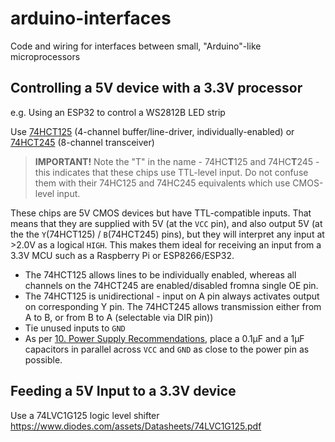# arduino-interfaces
Code and wiring for interfaces between small, "Arduino"-like microprocessors


## Controlling a 5V device with a 3.3V processor
e.g. Using an ESP32 to control a WS2812B LED strip

Use <a href="https://www.ti.com/lit/ds/symlink/sn74hct125.pdf">74HCT125</a> (4-channel buffer/line-driver, individually-enabled) or <a href="https://www.ti.com/lit/ds/symlink/sn74hct245.pdf">74HCT245</a> (8-channel transceiver) 

> **IMPORTANT!** Note the "T" in the name - 74HC**T**125 and 74HC**T**245 - this indicates that these chips use TTL-level input. Do not confuse them with their 74HC125 and 74HC245 equivalents which use CMOS-level input.

These chips are 5V CMOS devices but have TTL-compatible inputs. That means that they are supplied with 5V (at the `VCC` pin), and also output 5V (at the the `Y`(74HCT125) / `B`(74HCT245) pins), but they will interpret any input at >2.0V as a logical `HIGH`.
This makes them ideal for receiving an input from a 3.3V MCU such as a Raspberry Pi or ESP8266/ESP32.

- The 74HCT125 allows lines to be individually enabled, whereas all channels on the 74HCT245 are enabled/disabled fromna single OE pin.
- The 74HCT125 is unidirectional - input on A pin always activates output on corresponding Y pin. The 74HCT245 allows transmission either from A to B, or from B to A (selectable via DIR pin))
- Tie unused inputs to `GND`
- As per <a href="https://www.ti.com/lit/ds/symlink/sn74hct245.pdf">10. Power Supply Recommendations</a>, place a 0.1μF and a 1μF capacitors in parallel across `VCC` and `GND` as close to the power pin as possible.


## Feeding a 5V Input to a 3.3V device

Use a 74LVC1G125 logic level shifter
https://www.diodes.com/assets/Datasheets/74LVC1G125.pdf
